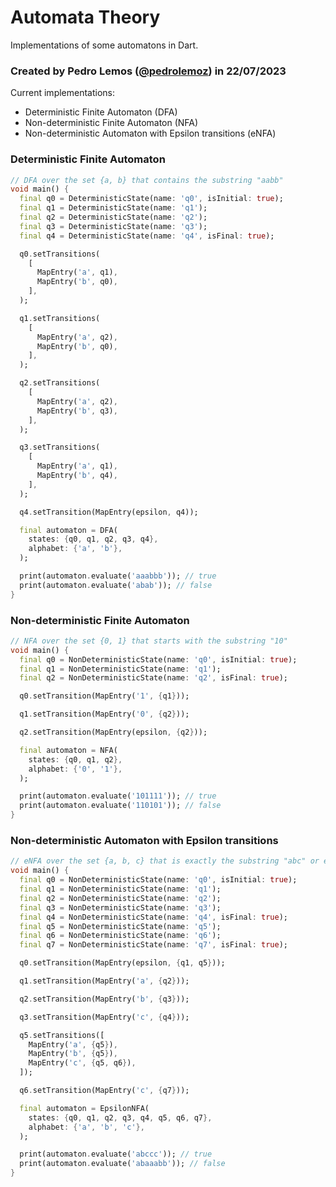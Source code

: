 # Automata Theory

Implementations of some automatons in Dart.

### Created by Pedro Lemos ([@pedrolemoz](https://github.com/pedrolemoz)) in 22/07/2023

Current implementations:

- Deterministic Finite Automaton (DFA)
- Non-deterministic Finite Automaton (NFA)
- Non-deterministic Automaton with Epsilon transitions (eNFA)


### Deterministic Finite Automaton

```dart
// DFA over the set {a, b} that contains the substring "aabb"
void main() {
  final q0 = DeterministicState(name: 'q0', isInitial: true);
  final q1 = DeterministicState(name: 'q1');
  final q2 = DeterministicState(name: 'q2');
  final q3 = DeterministicState(name: 'q3');
  final q4 = DeterministicState(name: 'q4', isFinal: true);

  q0.setTransitions(
    [
      MapEntry('a', q1),
      MapEntry('b', q0),
    ],
  );

  q1.setTransitions(
    [
      MapEntry('a', q2),
      MapEntry('b', q0),
    ],
  );

  q2.setTransitions(
    [
      MapEntry('a', q2),
      MapEntry('b', q3),
    ],
  );

  q3.setTransitions(
    [
      MapEntry('a', q1),
      MapEntry('b', q4),
    ],
  );

  q4.setTransition(MapEntry(epsilon, q4));

  final automaton = DFA(
    states: {q0, q1, q2, q3, q4},
    alphabet: {'a', 'b'},
  );

  print(automaton.evaluate('aaabbb')); // true
  print(automaton.evaluate('abab')); // false
}
```

### Non-deterministic Finite Automaton

```dart
// NFA over the set {0, 1} that starts with the substring "10"
void main() {
  final q0 = NonDeterministicState(name: 'q0', isInitial: true);
  final q1 = NonDeterministicState(name: 'q1');
  final q2 = NonDeterministicState(name: 'q2', isFinal: true);

  q0.setTransition(MapEntry('1', {q1}));

  q1.setTransition(MapEntry('0', {q2}));

  q2.setTransition(MapEntry(epsilon, {q2}));

  final automaton = NFA(
    states: {q0, q1, q2},
    alphabet: {'0', '1'},
  );

  print(automaton.evaluate('101111')); // true
  print(automaton.evaluate('110101')); // false
}
```

### Non-deterministic Automaton with Epsilon transitions

```dart
// eNFA over the set {a, b, c} that is exactly the substring "abc" or ends with the substring "cc"
void main() {
  final q0 = NonDeterministicState(name: 'q0', isInitial: true);
  final q1 = NonDeterministicState(name: 'q1');
  final q2 = NonDeterministicState(name: 'q2');
  final q3 = NonDeterministicState(name: 'q3');
  final q4 = NonDeterministicState(name: 'q4', isFinal: true);
  final q5 = NonDeterministicState(name: 'q5');
  final q6 = NonDeterministicState(name: 'q6');
  final q7 = NonDeterministicState(name: 'q7', isFinal: true);

  q0.setTransition(MapEntry(epsilon, {q1, q5}));

  q1.setTransition(MapEntry('a', {q2}));

  q2.setTransition(MapEntry('b', {q3}));

  q3.setTransition(MapEntry('c', {q4}));

  q5.setTransitions([
    MapEntry('a', {q5}),
    MapEntry('b', {q5}),
    MapEntry('c', {q5, q6}),
  ]);

  q6.setTransition(MapEntry('c', {q7}));

  final automaton = EpsilonNFA(
    states: {q0, q1, q2, q3, q4, q5, q6, q7},
    alphabet: {'a', 'b', 'c'},
  );

  print(automaton.evaluate('abccc')); // true
  print(automaton.evaluate('abaaabb')); // false
}
```